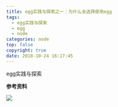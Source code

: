 ```yaml
---
title: egg实践与探索之一：为什么会选择使用egg
tags:
  - egg实践与探索
  - egg
  - node
categories: node
top: false
copyright: true
date: 2018-10-24 16:17:45
---
```

egg实践与探索
<!--more-->

**参考资料**
[]()

![](http://oankigr4l.bkt.clouddn.com/wexin.png)